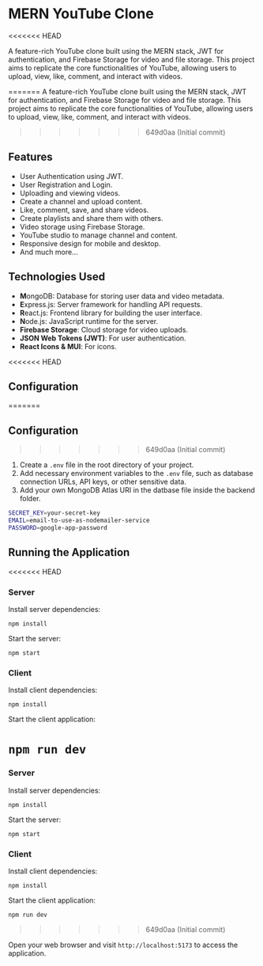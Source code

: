 # MERN YouTube Clone

<<<<<<< HEAD

A feature-rich YouTube clone built using the MERN stack, JWT for authentication, and Firebase Storage for video and file storage. This project aims to replicate the core functionalities of YouTube, allowing users to upload, view, like, comment, and interact with videos.

=======
A feature-rich YouTube clone built using the MERN stack, JWT for authentication, and Firebase Storage for video and file storage. This project aims to replicate the core functionalities of YouTube, allowing users to upload, view, like, comment, and interact with videos.

> > > > > > > 649d0aa (Initial commit)

## Features

- User Authentication using JWT.
- User Registration and Login.
- Uploading and viewing videos.
- Create a channel and upload content.
- Like, comment, save, and share videos.
- Create playlists and share them with others.
- Video storage using Firebase Storage.
- YouTube studio to manage channel and content.
- Responsive design for mobile and desktop.
- And much more...

## Technologies Used

- **M**ongoDB: Database for storing user data and video metadata.
- **E**xpress.js: Server framework for handling API requests.
- **R**eact.js: Frontend library for building the user interface.
- **N**ode.js: JavaScript runtime for the server.
- **Firebase Storage**: Cloud storage for video uploads.
- **JSON Web Tokens (JWT)**: For user authentication.
- **React Icons & MUI**: For icons.

<<<<<<< HEAD

## Configuration

=======

## Configuration

> > > > > > > 649d0aa (Initial commit)

1. Create a `.env` file in the root directory of your project.
2. Add necessary environment variables to the `.env` file, such as database connection URLs, API keys, or other sensitive data.
3. Add your own MongoDB Atlas URI in the datbase file inside the backend folder.

```bash
SECRET_KEY=your-secret-key
EMAIL=email-to-use-as-nodemailer-service
PASSWORD=google-app-password
```

## Running the Application

<<<<<<< HEAD

### Server

Install server dependencies:

`npm install`

Start the server:

`npm start`

### Client

Install client dependencies:

`npm install`

Start the client application:

# `npm run dev`

### Server

Install server dependencies:

`npm install`

Start the server:

`npm start`

### Client

Install client dependencies:

`npm install`

Start the client application:

`npm run dev`

> > > > > > > 649d0aa (Initial commit)

Open your web browser and visit `http://localhost:5173` to access the application.
